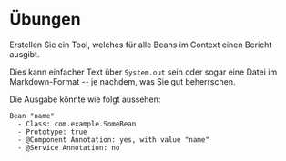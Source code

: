 # Übungen

Erstellen Sie ein Tool, welches für alle Beans im Context einen Bericht ausgibt.

Dies kann einfacher Text über `System.out` sein oder sogar eine Datei im Markdown-Format -- je nachdem, was Sie
gut beherrschen.

Die Ausgabe könnte wie folgt aussehen:

````text
Bean "name"
  - Class: com.example.SomeBean
  - Prototype: true
  - @Component Annotation: yes, with value "name"
  - @Service Annotation: no
````
